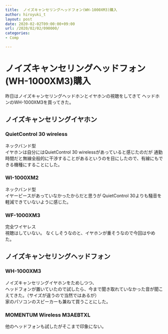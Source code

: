 ```yaml
---
title:  ノイズキャンセリングヘッドフォン(WH-1000XM3)購入
author: hiroyuki_t
layout: post
date: 2020-02-02T09:00:00+09:00
url: /2020/02/02/090000/
categories:
- Comp

---
```


# ノイズキャンセリングヘッドフォン(WH-1000XM3)購入

昨日はノイズキャンセリングヘッドホンとイヤホンの視聴をしてきて
ヘッドホンのWH-1000XM3を買ってきた。

## ノイズキャンセリングイヤホン
### QuietControl 30 wireless
ネックバンド型  
イヤホンは自分にはQuietControl 30 wirelessがあっていると感じたのだが
通勤時間だと無線全般的に干渉することがあるというのを目にしたので、有線にもできる機種にすることにした。

### WI-1000XM2
ネックバンド型  
イヤーピースがあっていなかったからだと思うが
QuietControl 30よりも騒音を軽減できていないように感じた。

### WF-1000XM3
完全ワイヤレス  
視聴はしていない。
なくしそうなのと、イヤホンが重そうなので今回はやめた。  

## ノイズキャンセリングヘッドフォン
### WH-1000XM3
ノイズキャンセリングイヤホンをためしつつ、  
ヘッドフォンが置いていたので試したら、今まで聞き取れていなかった音が聞こえてきた。（サイズが違うので当然ではあるが）  
家のパソコンのスピーカーも兼ねて買うことにした。

### MOMENTUM Wireless M3AEBTXL
他のヘッドフォンも試したがそこまで印象にない。
